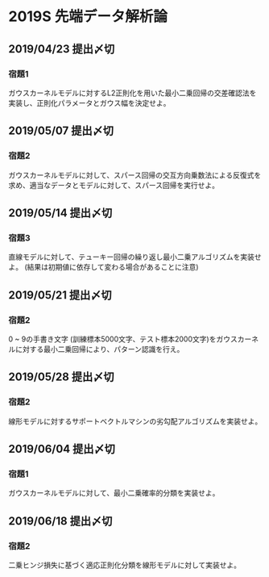 # 2019S 先端データ解析論

## 2019/04/23 提出〆切

### 宿題1
ガウスカーネルモデルに対するL2正則化を用いた最小二乗回帰の交差確認法を実装し、正則化パラメータとガウス幅を決定せよ。

## 2019/05/07 提出〆切

### 宿題2
ガウスカーネルモデルに対して、スパース回帰の交互方向乗数法による反復式を求め、適当なデータとモデルに対して、スパース回帰を実行せよ。

## 2019/05/14 提出〆切

### 宿題3
直線モデルに対して、テューキー回帰の繰り返し最小二乗アルゴリズムを実装せよ。 (結果は初期値に依存して変わる場合があることに注意)

## 2019/05/21 提出〆切

### 宿題2
0 ~ 9の手書き文字 (訓練標本5000文字、テスト標本2000文字)をガウスカーネルに対する最小二乗回帰により、パターン認識を行え。

## 2019/05/28 提出〆切

### 宿題2
線形モデルに対するサポートベクトルマシンの劣勾配アルゴリズムを実装せよ。

## 2019/06/04 提出〆切

### 宿題1
ガウスカーネルモデルに対して、最小二乗確率的分類を実装せよ。

## 2019/06/18 提出〆切

### 宿題2
二乗ヒンジ損失に基づく適応正則化分類を線形モデルに対して実装せよ。
